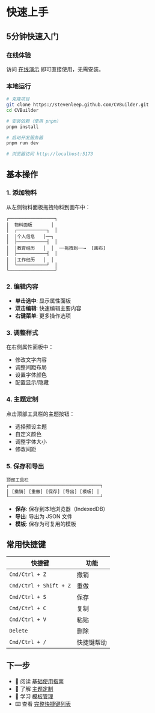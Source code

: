 # 快速上手

## 5分钟快速入门

### 在线体验

访问 [在线演示](https://stevenleep.github.io/CVBuilder/) 即可直接使用，无需安装。

### 本地运行

```bash
# 克隆项目
git clone https://stevenleep.github.com/CVBuilder.git
cd CVBuilder

# 安装依赖（使用 pnpm）
pnpm install

# 启动开发服务器
pnpm run dev

# 浏览器访问 http://localhost:5173
```

## 基本操作

### 1. 添加物料

从左侧物料面板拖拽物料到画布中：

```
┌─────────────────┐
│  物料面板       │
│  ┌───────────┐  │
│  │个人信息   │──┐
│  ├───────────┤  │
│  │教育经历   │  │  ──拖拽到──→  [画布]
│  ├───────────┤  │
│  │工作经历   │  │
│  └───────────┘  │
└─────────────────┘
```

### 2. 编辑内容

- **单击选中**: 显示属性面板
- **双击编辑**: 快速编辑主要内容
- **右键菜单**: 更多操作选项

### 3. 调整样式

在右侧属性面板中：

- 修改文字内容
- 调整间距布局
- 设置字体颜色
- 配置显示/隐藏

### 4. 主题定制

点击顶部工具栏的主题按钮：

- 选择预设主题
- 自定义颜色
- 调整字体大小
- 修改间距

### 5. 保存和导出

```
顶部工具栏
┌──────────────────────────────────┐
│ [撤销] [重做] [保存] [导出] [模板] │
└──────────────────────────────────┘
```

- **保存**: 保存到本地浏览器（IndexedDB）
- **导出**: 导出为 JSON 文件
- **模板**: 保存为可复用的模板

## 常用快捷键

| 快捷键                 | 功能       |
| ---------------------- | ---------- |
| `Cmd/Ctrl + Z`         | 撤销       |
| `Cmd/Ctrl + Shift + Z` | 重做       |
| `Cmd/Ctrl + S`         | 保存       |
| `Cmd/Ctrl + C`         | 复制       |
| `Cmd/Ctrl + V`         | 粘贴       |
| `Delete`               | 删除       |
| `Cmd/Ctrl + /`         | 快捷键帮助 |

## 下一步

- 📖 阅读 [基础使用指南](./basic-usage.md)
- 🎨 了解 [主题定制](./themes.md)
- 💾 学习 [模板管理](./templates.md)
- ⌨️ 查看 [完整快捷键列表](./shortcuts.md)
